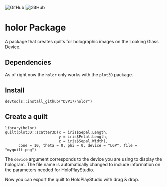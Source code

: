 ![GitHub](https://img.shields.io/github/r-package/v/DvP17/holor) ![GitHub](https://img.shields.io/github/license/DvP17/holor)

# holor Package

A package that creates quilts for holographic images on the Looking Glass Device.

## Dependencies

As of right now the `holor` only works with the `plot3D` package.


## Install

```{r}
devtools::install_github("DvP17/holor")
```

## Create a quilt

```{r}
library(holor)
quilt(plot3D::scatter3D(x = iris$Sepal.Length,
                        y = iris$Petal.Length,
                        z = iris$Sepal.Width),
      cone = 10, theta = 0, phi = 0, device = "LGP", file = "myquilt.png")
```

The `device` argument corresponds to the device you are using to display the hologram. The file name is automatically changed to include information on the parameters needed for HoloPlayStudio.

Now you can export the quilt to HoloPlayStudio with drag & drop.


